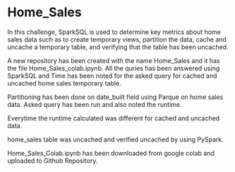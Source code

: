 # Home_Sales

In this challenge,  SparkSQL is used to determine key metrics about home sales data such as to create temporary views, partition the data, cache and uncache a temporary table, and verifying that the table has been uncached.

A new repository has been created with the name Home_Sales and it has the file Home_Sales_colab.ipynb. All the quries has been answered using SparkSQL and Time has been noted for the asked query for  cached and uncached home sales temporary table. 

Partitioning has been done on date_built field using Parque on home sales data. Asked query has been run and also noted the runtime.

Everytime the runtime calculated was different for cached and uncached data.

home_sales table was uncached and verified uncached by using PySpark.

Home_Sales_Colab.ipynb has been downloaded from google colab and uploaded to Github Repository.
